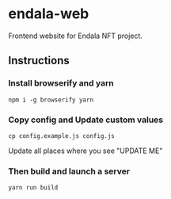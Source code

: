 # endala-web

Frontend website for Endala NFT project.

## Instructions

### Install browserify and yarn

`npm i -g browserify yarn`

### Copy config and Update custom values

`cp config.example.js config.js`

Update all places where you see "UPDATE ME"

### Then build and launch a server

`yarn run build`
